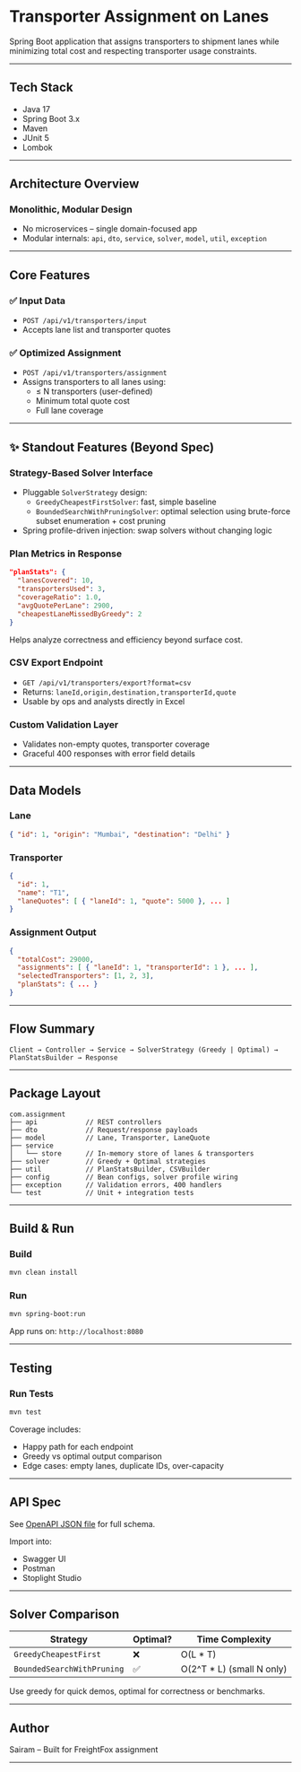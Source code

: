 # Transporter Assignment on Lanes

Spring Boot application that assigns transporters to shipment lanes while minimizing total cost and respecting transporter usage constraints.

---

## Tech Stack
- Java 17
- Spring Boot 3.x
- Maven
- JUnit 5
- Lombok

---

## Architecture Overview

### Monolithic, Modular Design
- No microservices – single domain-focused app
- Modular internals: `api`, `dto`, `service`, `solver`, `model`, `util`, `exception`

---

## Core Features

### ✅ Input Data
- `POST /api/v1/transporters/input`
- Accepts lane list and transporter quotes

### ✅ Optimized Assignment
- `POST /api/v1/transporters/assignment`
- Assigns transporters to all lanes using:
  - ≤ N transporters (user-defined)
  - Minimum total quote cost
  - Full lane coverage

---

## ✨ Standout Features (Beyond Spec)

### Strategy-Based Solver Interface
- Pluggable `SolverStrategy` design:
  - `GreedyCheapestFirstSolver`: fast, simple baseline
  - `BoundedSearchWithPruningSolver`: optimal selection using brute-force subset enumeration + cost pruning
- Spring profile-driven injection: swap solvers without changing logic

### Plan Metrics in Response
```json
"planStats": {
  "lanesCovered": 10,
  "transportersUsed": 3,
  "coverageRatio": 1.0,
  "avgQuotePerLane": 2900,
  "cheapestLaneMissedByGreedy": 2
}
```
Helps analyze correctness and efficiency beyond surface cost.

### CSV Export Endpoint
- `GET /api/v1/transporters/export?format=csv`
- Returns: `laneId,origin,destination,transporterId,quote`
- Usable by ops and analysts directly in Excel

### Custom Validation Layer
- Validates non-empty quotes, transporter coverage
- Graceful 400 responses with error field details

---

## Data Models

### Lane
```json
{ "id": 1, "origin": "Mumbai", "destination": "Delhi" }
```

### Transporter
```json
{
  "id": 1,
  "name": "T1",
  "laneQuotes": [ { "laneId": 1, "quote": 5000 }, ... ]
}
```

### Assignment Output
```json
{
  "totalCost": 29000,
  "assignments": [ { "laneId": 1, "transporterId": 1 }, ... ],
  "selectedTransporters": [1, 2, 3],
  "planStats": { ... }
}
```

---

## Flow Summary
```
Client → Controller → Service → SolverStrategy (Greedy | Optimal) → PlanStatsBuilder → Response
```

---

## Package Layout
```
com.assignment
├── api            // REST controllers
├── dto            // Request/response payloads
├── model          // Lane, Transporter, LaneQuote
├── service
│   └── store      // In-memory store of lanes & transporters
├── solver         // Greedy + Optimal strategies
├── util           // PlanStatsBuilder, CSVBuilder
├── config         // Bean configs, solver profile wiring
├── exception      // Validation errors, 400 handlers
└── test           // Unit + integration tests
```

---

##  Build & Run
### Build
```bash
mvn clean install
```

### Run
```bash
mvn spring-boot:run
```

App runs on: `http://localhost:8080`

---

## Testing
### Run Tests
```bash
mvn test
```

Coverage includes:
- Happy path for each endpoint
- Greedy vs optimal output comparison
- Edge cases: empty lanes, duplicate IDs, over-capacity

---

## API Spec
See [OpenAPI JSON file](./transporter-lane-openapi.json) for full schema.

Import into:
- Swagger UI
- Postman
- Stoplight Studio

---

## Solver Comparison
| Strategy                  | Optimal? | Time Complexity      |
|---------------------------|----------|-----------------------|
| `GreedyCheapestFirst`     | ❌        | O(L * T)              |
| `BoundedSearchWithPruning`| ✅        | O(2^T * L) (small N only) |

Use greedy for quick demos, optimal for correctness or benchmarks.

---

## Author
Sairam – Built for FreightFox assignment

---

